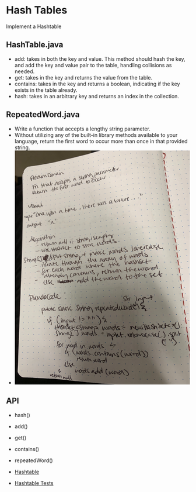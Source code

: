 # Hash Tables
Implement a Hashtable

## HashTable.java
* add: takes in both the key and value. This method should hash the key, and add the key and value pair to the table, handling collisions as needed.
* get: takes in the key and returns the value from the table.
* contains: takes in the key and returns a boolean, indicating if the key exists in the table already.
* hash: takes in an arbitrary key and returns an index in the collection.

## RepeatedWord.java
* Write a function that accepts a lengthy string parameter.
* Without utilizing any of the built-in library methods available to your language, return the first word to occur more than once in that provided string.
* ![Repeated Word Visual](../assets/repeatedword.jpg)

## API
* hash()
* add()
* get()
* contains()
* repeatedWord()


* [Hashtable](../Data-Structures/src/main/java/hashtable)
* [Hashtable Tests](../Data-Structures/src/test/java/hashtable)

